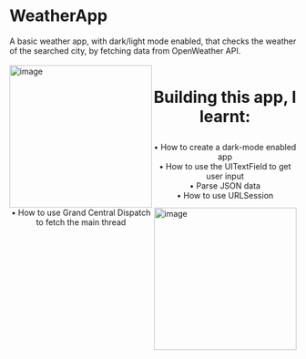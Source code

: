 # WeatherApp

A basic weather app, with dark/light mode enabled, that checks the weather of the searched city, by fetching data from OpenWeather API. <br>
<br>
<img align="left" width="250" alt="image" src="https://user-images.githubusercontent.com/73820639/160652339-8f1a15f7-142a-45c5-9438-873bdc4d8b3c.png">
<img align="right" width="250" alt="image" src="https://user-images.githubusercontent.com/73820639/160652695-713ee269-541a-452f-985b-a187322ead52.png">

# <p align="center"> Building this app, I learnt: </p>
<p align="center">
• How to create a dark-mode enabled app <br>
• How to use the UITextField to get user input <br>
• Parse JSON data <br>
• How to use URLSession <br>
• How to use Grand Central Dispatch to fetch the main thread <br>
</p>
  
